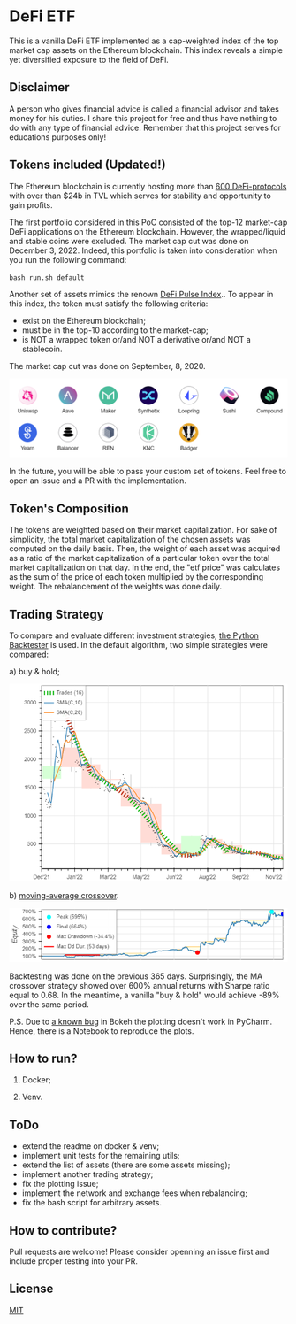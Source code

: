 # DeFi ETF

This is a vanilla DeFi ETF implemented as a cap-weighted index of the top market cap assets
on the Ethereum blockchain. 
This index reveals a simple yet diversified exposure to the field of DeFi.

## Disclaimer

A person who gives financial advice is called a financial advisor and takes money for his duties. I share this project for free and thus have nothing to do with any type of financial advice. Remember that this project serves for educations purposes only!


## Tokens included (Updated!)

The Ethereum blockchain is currently hosting more than [600 DeFi-protocols](https://defillama.com/chains) 
with over than $24b in TVL which serves for stability and opportunity to gain 
profits.

The first portfolio considered in this PoC consisted of the top-12 market-cap DeFi applications
on the Ethereum blockchain. However, the wrapped/liquid and stable coins were excluded.
The market cap cut was done on December 3, 2022. Indeed, this portfolio is taken
into consideration when you run the following command:

`bash run.sh default
`

Another set of assets mimics the renown [DeFi Pulse Index](https://indexcoop.com/defi-pulse-index-dpi#:~:text=The%20DeFi%20Pulse%20Index%20is,of%20each%20token's%20circulating%20supply.)..
To appear in this index, the token must satisfy the following criteria:

- exist on the Ethereum blockchain;
- must be in the top-10 according to the market-cap;
- is NOT a wrapped token or/and NOT a derivative or/and NOT a stablecoin.

The market cap cut was done on September, 8, 2020.

![img.png](img/img.png)

In the future, you will be able to pass your custom set of tokens.
Feel free to open an issue and a PR with the implementation.

## Token's Composition

The tokens are weighted based on their market capitalization. 
For sake of simplicity, the total market capitalization of the chosen assets was computed on the daily basis.
Then, the weight of each asset was acquired as a ratio of the market capitalization of a particular token over the total market capitalization on that day.
In the end, the "etf price" was calculates as the sum of the price of each token multiplied by the corresponding weight.
The rebalancement of the weights was done daily.

## Trading Strategy

To compare and evaluate different investment strategies, [the Python Backtester](https://kernc.github.io/backtesting.py/) is used. 
In the default algorithm, two simple strategies were compared:

a) buy & hold;

![buy_and_hold.png](img/buy_and_hold.png)

b) [moving-average crossover](https://en.wikipedia.org/wiki/Moving_average_crossover).

![SMA_crosspver.png](img/SMA_crossover.png)

Backtesting was done on the previous 365 days. Surprisingly, the MA crossover strategy showed over 600% annual returns 
with Sharpe ratio equal to 0.68. In the meantime, a vanilla "buy & hold" would achieve -89% over the same period.


P.S. Due to [a known bug](https://github.com/kernc/backtesting.py/issues/803) in Bokeh the plotting doesn't work in PyCharm.
Hence, there is a Notebook to reproduce the plots.

## How to run?

1) Docker;

2) Venv.


## ToDo

- extend the readme on docker & venv;
- implement unit tests for the remaining utils;
- extend the list of assets (there are some assets missing);
- implement another trading strategy;
- fix the plotting issue;
- implement the network and exchange fees when rebalancing;
- fix the bash script for arbitrary assets.

## How to contribute?

Pull requests are welcome!
Please consider openning an issue first and include proper testing into your PR.

## License

[MIT](https://choosealicense.com/licenses/mit/)